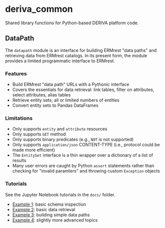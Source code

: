 # deriva_common
Shared library functions for Python-based DERIVA platform code.

## DataPath

The `datapath` module is an interface for building ERMrest "data paths" and retrieving data from ERMrest catalogs. In
its present form, the module provides a limited programmatic interface to ERMrest.

### Features

- Build ERMrest "data path" URLs with a Pythonic interface
- Covers the essentials for data retrieval: link tables, filter on attributes, select attributes, alias tables
- Retrieve entity sets; all or limited numbers of entities
- Convert entity sets to Pandas DataFrames

### Limitations

- Only supports `entity` and `attribute` resources
- Only supports `GET` method
- Only supports binary predicates (e.g., `NOT` is not supported)
- Only supports `application/json` CONTENT-TYPE (i.e., protocol could be made more efficient)
- The `EntitySet` interface is a thin wrapper over a dictionary of a list of results
- Many user errors are caught by Python `assert` statements rather than checking for "invalid paramters" and throwing
  custom `Exception` objects
  
### Tutorials

See the Jupyter Notebook tutorials in the `docs/` folder.

- [Example 1](./derivapy-datapath-example-1.ipynb): basic schema inspection
- [Example 2](./derivapy-datapath-example-2.ipynb): basic data retrieval
- [Example 3](./derivapy-datapath-example-3.ipynb): building simple data paths
- [Example 4](./derivapy-datapath-example-4.ipynb): slightly more advanced topics
